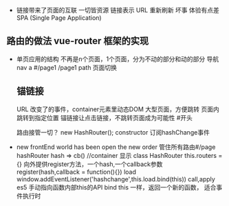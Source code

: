- 链接带来了页面的互联
  一切皆资源 链接表示 URL
  重新刷新 坏事 体验有点差
  SPA (Single Page Application)

## 路由的做法  vue-router   框架的实现
- 单页应用的结构
  不再是n个页面，1个页面，分为不动的部分和动的部分
  导航 nav  a   #/page1
  /page1 path  页面切换    
  ## 锚链接 
  URL 改变了的事件，container元素里动态DOM
  大型页面，方便跳转     页面内跳转到指定位置
  锚链接让点击链接，不跳转页面成为可能性    #开头

  路由接管一切？  new HashRouter();
  constructor  订阅hashChange事件

- new frontEnd world has been open
  the new order 管住所有路由#/page hashRouter
  hash => cb()  //container 显示
  class HashRouter
  this.routers = {}
  向外提供register方法，一个hash,一个callback参数    register(hash,callback = function(){})
  load
  window.addEventListener('hashchange',this.load.bind(this))
  call,apply es5 手动指向函数内部this的API
  bind this 一样，返回一个新的函数， 适合事件执行时